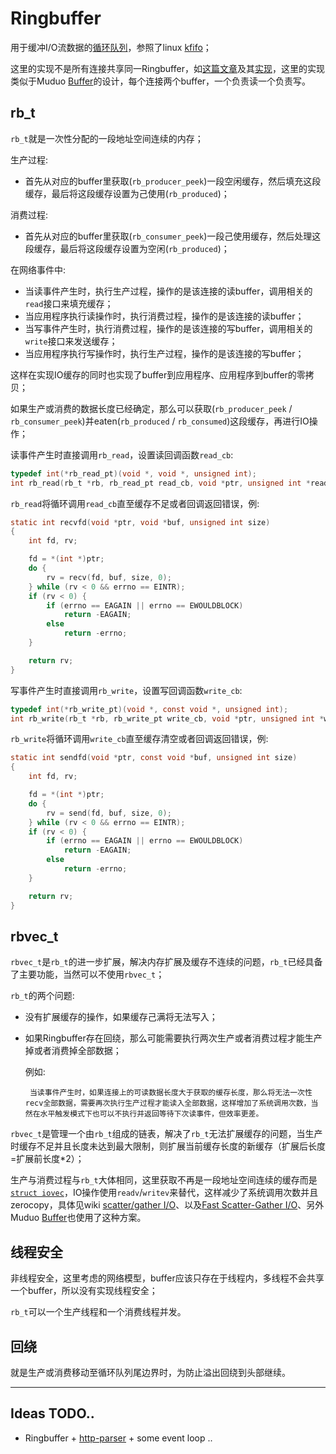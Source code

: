 
Ringbuffer
==========

用于缓冲I/O流数据的[循环队列](http://en.wikipedia.org/wiki/Circular_buffer)，参照了linux [kfifo](http://lxr.free-electrons.com/source/include/linux/kfifo.h)；

这里的实现不是所有连接共享同一Ringbuffer，如[这篇文章](http://blog.codingnow.com/2012/02/ring_buffer.html)及其[实现](http://blog.codingnow.com/2012/04/mread.html)，这里的实现类似于Muduo [Buffer](http://blog.csdn.net/solstice/article/details/6329080)的设计，每个连接两个buffer，一个负责读一个负责写。

rb_t
----

`rb_t`就是一次性分配的一段地址空间连续的内存；

生产过程:

* 首先从对应的buffer里获取(`rb_producer_peek`)一段空闲缓存，然后填充这段缓存，最后将这段缓存设置为己使用(`rb_produced`)；

消费过程:

* 首先从对应的buffer里获取(`rb_consumer_peek`)一段己使用缓存，然后处理这段缓存，最后将这段缓存设置为空闲(`rb_produced`)；

在网络事件中:

* 当读事件产生时，执行生产过程，操作的是该连接的读buffer，调用相关的`read`接口来填充缓存；
* 当应用程序执行读操作时，执行消费过程，操作的是该连接的读buffer；
* 当写事件产生时，执行消费过程，操作的是该连接的写buffer，调用相关的`write`接口来发送缓存；
* 当应用程序执行写操作时，执行生产过程，操作的是该连接的写buffer；

这样在实现IO缓存的同时也实现了buffer到应用程序、应用程序到buffer的零拷贝；

如果生产或消费的数据长度已经确定，那么可以获取(`rb_producer_peek` / `rb_consumer_peek`)并eaten(`rb_produced` / `rb_consumed`)这段缓存，再进行IO操作；

读事件产生时直接调用`rb_read`，设置读回调函数`read_cb`:

```c
typedef int(*rb_read_pt)(void *, void *, unsigned int);
int rb_read(rb_t *rb, rb_read_pt read_cb, void *ptr, unsigned int *read);
```

`rb_read`将循环调用`read_cb`直至缓存不足或者回调返回错误，例:

```c
static int recvfd(void *ptr, void *buf, unsigned int size)
{
    int fd, rv;

    fd = *(int *)ptr;
    do {
        rv = recv(fd, buf, size, 0);
    } while (rv < 0 && errno == EINTR);
    if (rv < 0) {
        if (errno == EAGAIN || errno == EWOULDBLOCK)
            return -EAGAIN;
        else
            return -errno;
    }

    return rv;
}
```

写事件产生时直接调用`rb_write`，设置写回调函数`write_cb`:

```c
typedef int(*rb_write_pt)(void *, const void *, unsigned int);
int rb_write(rb_t *rb, rb_write_pt write_cb, void *ptr, unsigned int *wrote);
```

`rb_write`将循环调用`write_cb`直至缓存清空或者回调返回错误，例:

```c
static int sendfd(void *ptr, const void *buf, unsigned int size)
{
    int fd, rv;

    fd = *(int *)ptr;
    do {
        rv = send(fd, buf, size, 0);
    } while (rv < 0 && errno == EINTR);
    if (rv < 0) {
        if (errno == EAGAIN || errno == EWOULDBLOCK)
            return -EAGAIN;
        else
            return -errno;
    }

    return rv;
}
```

rbvec_t
-------

`rbvec_t`是`rb_t`的进一步扩展，解决内存扩展及缓存不连续的问题，`rb_t`已经具备了主要功能，当然可以不使用`rbvec_t`；

`rb_t`的两个问题:

* 没有扩展缓存的操作，如果缓存己满将无法写入；
* 如果Ringbuffer存在回绕，那么可能需要执行两次生产或者消费过程才能生产掉或者消费掉全部数据；

  例如:

       当读事件产生时，如果连接上的可读数据长度大于获取的缓存长度，那么将无法一次性recv全部数据，需要再次执行生产过程才能读入全部数据，这样增加了系统调用次数，当然在水平触发模式下也可以不执行并返回等待下次读事件，但效率更差。

`rbvec_t`是管理一个由`rb_t`组成的链表，解决了`rb_t`无法扩展缓存的问题，当生产时缓存不足并且长度未达到最大限制，则扩展当前缓存长度的新缓存（扩展后长度=扩展前长度*2）；

生产与消费过程与`rb_t`大体相同，这里获取不再是一段地址空间连续的缓存而是[`struct iovec`](http://www.gnu.org/software/libc/manual/html_node/Scatter_002dGather.html)，IO操作使用`readv`/`writev`来替代，这样减少了系统调用次数并且zerocopy，具体见wiki [scatter/gather I/O](http://en.wikipedia.org/wiki/Vectored_I/O)、以及[Fast Scatter-Gather I/O](http://www.gnu.org/software/libc/manual/html_node/Scatter_002dGather.html)、另外Muduo [Buffer](http://blog.csdn.net/solstice/article/details/6329080)也使用了这种方案。

线程安全
--------

非线程安全，这里考虑的网络模型，buffer应该只存在于线程内，多线程不会共享一个buffer，所以没有实现线程安全；

`rb_t`可以一个生产线程和一个消费线程并发。

回绕
----

就是生产或消费移动至循环队列尾边界时，为防止溢出回绕到头部继续。

----

Ideas TODO..
-----------
* Ringbuffer + [http-parser](https://github.com/nicolasff/webdis) + some event loop ..

